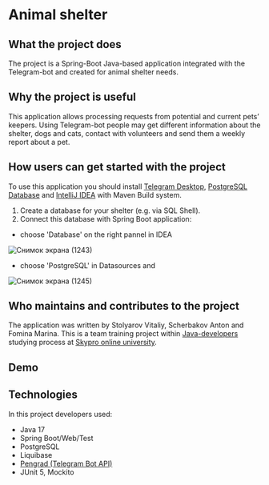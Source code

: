 # Animal shelter

## What the project does

The project is a Spring-Boot Java-based application integrated with the Telegram-bot and created for animal shelter needs.

## Why the project is useful

This application allows processing requests from potential and current pets’ keepers. Using Telegram-bot people may get different information about the shelter, dogs and cats, contact with volunteers and send them a weekly report about a pet.

## How users can get started with the project

To use this application you should install [Telegram Desktop](https://desktop.telegram.org/?setln=ru), [PostgreSQL Database](https://www.postgresql.org/download/) and [IntelliJ IDEA](https://www.jetbrains.com/idea/download/#section=windows) with Maven Build system.

1) Create a database for your shelter (e.g. via SQL Shell).
2) Connect this database with Spring Boot application: 
- choose 'Database' on the right pannel in IDEA 

![Снимок экрана (1243)](https://github.com/vitsto/animal_shelter/assets/111565371/a9afdb0d-9994-4ca4-aabd-fe1cdc69e954)

- choose 'PostgreSQL' in Datasources and 

![Снимок экрана (1245)](https://github.com/vitsto/animal_shelter/assets/111565371/7b70cc81-3a25-4110-84ca-55de21c06886)



## Who maintains and contributes to the project

The application was written by Stolyarov Vitaliy, Scherbakov Anton and Fomina Marina. This is a team training project within [Java-developers](https://sky.pro/courses/programming/java-developer) studying process at [Skypro online university](https://sky.pro/).

## Demo


## Technologies

In this project developers used:
- Java 17
- Spring Boot/Web/Test
- PostgreSQL
- Liquibase
- [Pengrad (Telegram Bot API)](https://github.com/pengrad/java-telegram-bot-api)
- JUnit 5, Mockito
